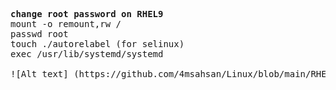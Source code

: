 <pre>
<b>change root password on RHEL9</b>
mount -o remount,rw /
passwd root
touch ./autorelabel (for selinux)
exec /usr/lib/systemd/systemd

![Alt text] (https://github.com/4msahsan/Linux/blob/main/RHEL9/root-password/png/rootpw02.PNG "msahsan@hotmail.com"

</pre>

